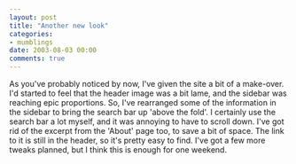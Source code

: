 ```yaml
---
layout: post
title: "Another new look"
categories:
- mumblings
date: 2003-08-03 00:00
comments: true
---
```


<p>As you've probably noticed by now, I've given the site a bit of a make-over. I'd started to feel that the header image was a bit lame, and the sidebar was reaching epic proportions. So, I've rearranged some of the information in the sidebar to bring the search bar up 'above the fold'. I certainly use the search bar a lot myself, and it was annoying to have to scroll down. I've got rid of the excerpt from the 'About' page too, to save a bit of space. The link to it is still in the header, so it's pretty easy to find. I've got a few more tweaks planned, but I think this is enough for one weekend.</p>


